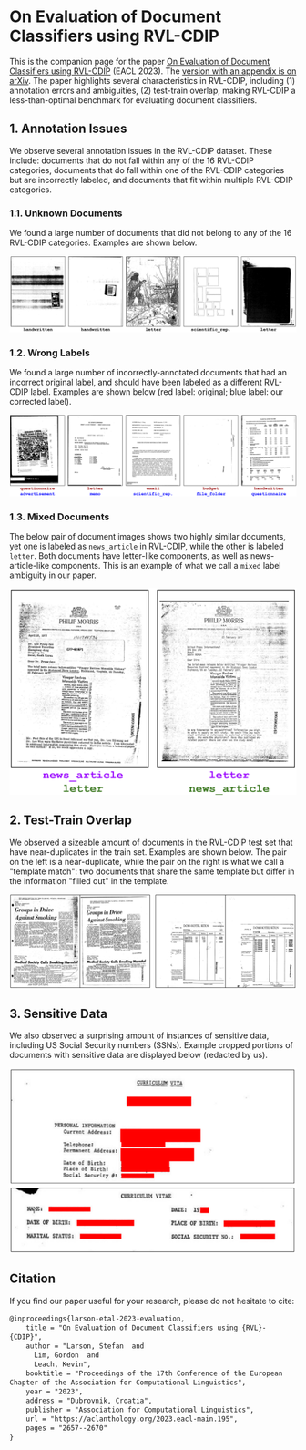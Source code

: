 # On Evaluation of Document Classifiers using RVL-CDIP

This is the companion page for the paper [On Evaluation of Document Classifiers using RVL-CDIP](https://aclanthology.org/2023.eacl-main.195.pdf) (EACL 2023). The [version with an appendix is on arXiv](https://arxiv.org/pdf/2306.12550.pdf).
The paper highlights several characteristics in RVL-CDIP, including (1) annotation errors and ambiguities, (2) test-train overlap, making RVL-CDIP a less-than-optimal benchmark for evaluating document classifiers.

## 1. Annotation Issues

We observe several annotation issues in the RVL-CDIP dataset. These include: documents that do not fall within any of the 16 RVL-CDIP categories, documents that do fall within one of the RVL-CDIP categories but are incorrectly labeled, and documents that fit within multiple RVL-CDIP categories.

### 1.1. Unknown Documents

We found a large number of documents that did not belong to any of the 16 RVL-CDIP categories. Examples are shown below.

![unknown_labels](unknown_labels.png)

### 1.2. Wrong Labels

We found a large number of incorrectly-annotated documents that had an incorrect original label, and should have been labeled as a different RVL-CDIP label.
Examples are shown below (red label: original; blue label: our corrected label).

![wrong_labels](wrong_labels.png)

### 1.3. Mixed Documents

The below pair of document images shows two highly similar documents, yet one is labeled as `news_article` in RVL-CDIP, while the other is labeled `letter`.
Both documents have letter-like components, as well as news-article-like components.
This is an example of what we call a `mixed` label ambiguity in our paper.

![ambiguous](rvlcdip_ambiguity.png)

## 2. Test-Train Overlap

We observed a sizeable amount of documents in the RVL-CDIP test set that have near-duplicates in the train set. Examples are shown below. The pair on the left is a near-duplicate, while the pair on the right is what we call a "template match": two documents that share the same template but differ in the information "filled out" in the template.

![near_duplicates](near_duplicates.png)

## 3. Sensitive Data

We also observed a surprising amount of instances of sensitive data, including US Social Security numbers (SSNs). Example cropped portions of documents with sensitive data are displayed below (redacted by us).

![sensitive_data](sensitive_data.png)

## Citation

If you find our paper useful for your research, please do not hesitate to cite:

```
@inproceedings{larson-etal-2023-evaluation,
    title = "On Evaluation of Document Classifiers using {RVL}-{CDIP}",
    author = "Larson, Stefan  and
      Lim, Gordon  and
      Leach, Kevin",
    booktitle = "Proceedings of the 17th Conference of the European Chapter of the Association for Computational Linguistics",
    year = "2023",
    address = "Dubrovnik, Croatia",
    publisher = "Association for Computational Linguistics",
    url = "https://aclanthology.org/2023.eacl-main.195",
    pages = "2657--2670"
}
```
